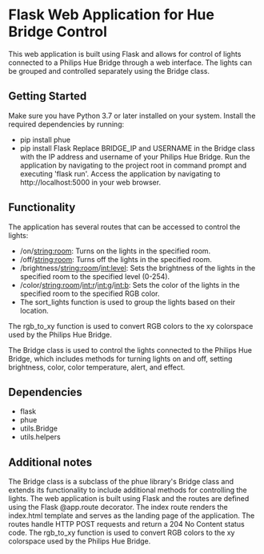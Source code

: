 # Flask Web Application for Hue Bridge Control
This web application is built using Flask and allows for control of lights connected to a Philips Hue Bridge through a web interface. The lights can be grouped and controlled separately using the Bridge class.

## Getting Started
Make sure you have Python 3.7 or later installed on your system.
Install the required dependencies by running:
- pip install phue
- pip install Flask
Replace BRIDGE_IP and USERNAME in the Bridge class with the IP address and username of your Philips Hue Bridge.
Run the application by navigating to the project root in command prompt and executing 'flask run'.
Access the application by navigating to http://localhost:5000 in your web browser.

## Functionality
The application has several routes that can be accessed to control the lights:

- /on/<string:room>: Turns on the lights in the specified room.
- /off/<string:room>: Turns off the lights in the specified room.
- /brightness/<string:room>/<int:level>: Sets the brightness of the lights in the specified room to the specified level (0-254).
- /color/<string:room>/<int:r>/<int:g>/<int:b>: Sets the color of the lights in the specified room to the specified RGB color.
- The sort_lights function is used to group the lights based on their location.

The rgb_to_xy function is used to convert RGB colors to the xy colorspace used by the Philips Hue Bridge.

The Bridge class is used to control the lights connected to the Philips Hue Bridge, which includes methods for turning lights on and off, setting brightness, color, color temperature, alert, and effect.

## Dependencies
- flask
- phue
- utils.Bridge
- utils.helpers

## Additional notes
The Bridge class is a subclass of the phue library's Bridge class and extends its functionality to include additional methods for controlling the lights.
The web application is built using Flask and the routes are defined using the Flask @app.route decorator.
The index route renders the index.html template and serves as the landing page of the application.
The routes handle HTTP POST requests and return a 204 No Content status code.
The rgb_to_xy function is used to convert RGB colors to the xy colorspace used by the Philips Hue Bridge.
